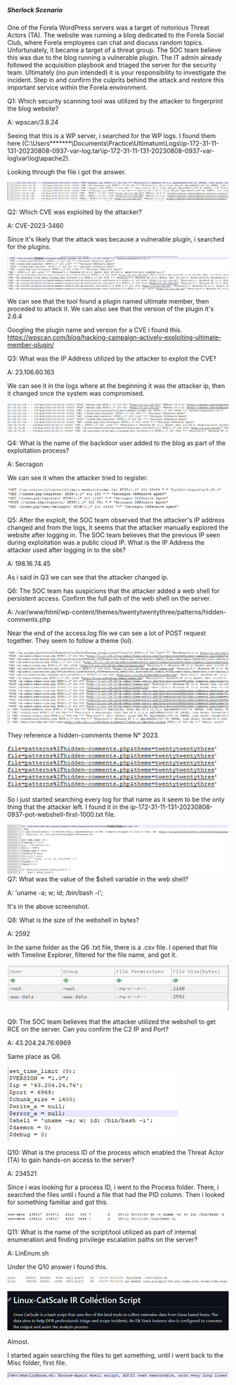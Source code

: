 
##### Sherlock Scenario

One of the Forela WordPress servers was a target of notorious Threat Actors (TA). The website was running a blog dedicated to the Forela Social Club, where Forela employees can chat and discuss random topics. Unfortunately, it became a target of a threat group. The SOC team believe this was due to the blog running a vulnerable plugin. The IT admin already followed the acquisition playbook and triaged the server for the security team. Ultimately (no pun intended) it is your responsibility to investigate the incident. Step in and confirm the culprits behind the attack and restore this important service within the Forela environment.


Q1: Which security scanning tool was utilized by the attacker to fingerprint the blog website?

A: wpscan/3.8.24

Seeing that this is a WP server, i searched for the WP logs.
I found them here (C:\Users\*******\Documents\Practice\Ultimatum\Logs\ip-172-31-11-131-20230808-0937-var-log.tar\ip-172-31-11-131-20230808-0937-var-log\var\log\apache2).

Looking through the file i got the answer.

![](../../Img/Pasted%20image%2020250516174444.png)

Q2: Which CVE was exploited by the attacker?

A: CVE-2023-3460

Since it's likely that the attack was because a vulnerable plugin, i searched for the plugins.

![](../../Img/Pasted%20image%2020250516174901.png)

We can see that the tool found a plugin named ultimate member, then proceded to attack it.
We can also see that the version of the plugin it's 2.6.4

Googling the plugin name and version for a CVE i found this.
https://wpscan.com/blog/hacking-campaign-actively-exploiting-ultimate-member-plugin/


Q3: What was the IP Address utilized by the attacker to exploit the CVE?

A: 23.106.60.163

We can see it in the logs where at the beginning it was the attacker ip, then it changed once the system was compromised.

![](../../Img/Pasted%20image%2020250516175707.png)

Q4: What is the name of the backdoor user added to the blog as part of the exploitation process?

A: Secragon

We can see it when the attacker tried to register.

![](../../Img/Pasted%20image%2020250516175945.png)

Q5: After the exploit, the SOC team observed that the attacker's IP address changed and from the logs, it seems that the attacker manually explored the website after logging in. The SOC team believes that the previous IP seen during exploitation was a public cloud IP. What is the IP Address the attacker used after logging in to the site?

A: 198.16.74.45

As i said in Q3 we can see that the attacker changed ip.

Q6: The SOC team has suspicions that the attacker added a web shell for persistent access. Confirm the full path of the web shell on the server.

A: /var/www/html/wp-content/themes/twentytwentythree/patterns/hidden-comments.php

Near the end of the access.log file we can see a lot of POST request together.
They seem to follow a theme (lol).

![](../../Img/Pasted%20image%2020250516180712.png)

They reference a hidden-comments theme N° 2023.

![](../../Img/Pasted%20image%2020250516180856.png)

So i just started searching every log for that name as it seem to be the only thing that the attacker left.
I found it in the ip-172-31-11-131-20230808-0937-pot-webshell-first-1000.txt file.

![](../../Img/Pasted%20image%2020250516182013.png)
Q7: What was the value of the $shell variable in the web shell?

A: 'uname -a; w; id; /bin/bash -i';

It's in the above screenshot.

Q8: What is the size of the webshell in bytes?

A: 2592

In the same folder as the Q6 .txt file, there is a .csv file.
I opened that file with Timeline Explorer, filtered for the file name, and got it.

![](../../Img/Pasted%20image%2020250516182823.png)

Q9: The SOC team believes that the attacker utilized the webshell to get RCE on the server. Can you confirm the C2 IP and Port?

A: 43.204.24.76:6969

Same place as Q6.

![](../../Img/Pasted%20image%2020250516182923.png)

Q10: What is the process ID of the process which enabled the Threat Actor (TA) to gain hands-on access to the server?

A: 234521

Since i was looking for a process ID, i went to the Process folder.
There, i searched the files until i found a file that had the PID column.
Then i looked for something familiar and got this.

![](../../Img/Pasted%20image%2020250516183252.png)

Q11: What is the name of the script/tool utilized as part of internal enumeration and finding privilege escalation paths on the server?

A: LinEnum.sh

Under the Q10 answer i found this.

![](../../Img/Pasted%20image%2020250516183450.png)

![](../../Img/Pasted%20image%2020250516183510.png)

Almost.

I started again searching the files to get something, until i went back to the Misc folder, first file.

![](../../Img/Pasted%20image%2020250516183711.png)